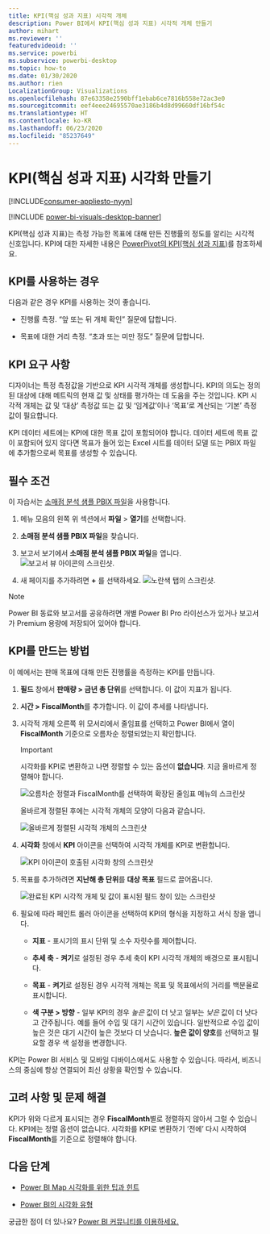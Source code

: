 ```yaml
---
title: KPI(핵심 성과 지표) 시각적 개체
description: Power BI에서 KPI(핵심 성과 지표) 시각적 개체 만들기
author: mihart
ms.reviewer: ''
featuredvideoid: ''
ms.service: powerbi
ms.subservice: powerbi-desktop
ms.topic: how-to
ms.date: 01/30/2020
ms.author: rien
LocalizationGroup: Visualizations
ms.openlocfilehash: 87e63358e2590bff1ebab6ce7816b558e72ac3e0
ms.sourcegitcommit: eef4eee24695570ae3186b4d8d99660df16bf54c
ms.translationtype: HT
ms.contentlocale: ko-KR
ms.lasthandoff: 06/23/2020
ms.locfileid: "85237649"
---
```

# <a name="create-key-performance-indicator-kpi-visualizations"></a>KPI(핵심 성과 지표) 시각화 만들기

[!INCLUDE[consumer-appliesto-nyyn](../includes/consumer-appliesto-nyyn.md)]

[!INCLUDE [power-bi-visuals-desktop-banner](../includes/power-bi-visuals-desktop-banner.md)]

KPI(핵심 성과 지표)는 측정 가능한 목표에 대해 만든 진행률의 정도를 알리는 시각적 신호입니다. KPI에 대한 자세한 내용은 [PowerPivot의 KPI(핵심 성과 지표)](https://support.office.com/en-us/article/Key-Performance-Indicators-KPIs-in-Power-Pivot-E653EDEF-8A21-40E4-9ECE-83A6C8C306AA)를 참조하세요.


## <a name="when-to-use-a-kpi"></a>KPI를 사용하는 경우

다음과 같은 경우 KPI를 사용하는 것이 좋습니다.

* 진행률 측정. “앞 또는 뒤 개체 확인” 질문에 답합니다.

* 목표에 대한 거리 측정. “초과 또는 미만 정도” 질문에 답합니다.

## <a name="kpi-requirements"></a>KPI 요구 사항

디자이너는 특정 측정값을 기반으로 KPI 시각적 개체를 생성합니다. KPI의 의도는 정의된 대상에 대해 메트릭의 현재 값 및 상태를 평가하는 데 도움을 주는 것입니다. KPI 시각적 개체는 값 및 ‘대상’ 측정값 또는 값 및 ‘임계값’이나 ‘목표’로 계산되는 ‘기본’ 측정값이 필요합니다.    

KPI 데이터 세트에는 KPI에 대한 목표 값이 포함되어야 합니다. 데이터 세트에 목표 값이 포함되어 있지 않다면 목표가 들어 있는 Excel 시트를 데이터 모델 또는 PBIX 파일에 추가함으로써 목표를 생성할 수 있습니다.

## <a name="prerequisites"></a>필수 조건

이 자습서는 [소매점 분석 샘플 PBIX 파일](https://download.microsoft.com/download/9/6/D/96DDC2FF-2568-491D-AAFA-AFDD6F763AE3/Retail%20Analysis%20Sample%20PBIX.pbix)을 사용합니다.

1. 메뉴 모음의 왼쪽 위 섹션에서 **파일** > **열기**를 선택합니다.

1. **소매점 분석 샘플 PBIX 파일**을 찾습니다.

1. 보고서 보기에서 **소매점 분석 샘플 PBIX 파일**을 엽니다. ![보고서 뷰 아이콘의 스크린샷.](media/power-bi-visualization-kpi/power-bi-report-view.png)

1. 새 페이지를 추가하려면 **+** 를 선택하세요. ![노란색 탭의 스크린샷.](media/power-bi-visualization-kpi/power-bi-yellow-tab.png)

> [!NOTE]
> Power BI 동료와 보고서를 공유하려면 개별 Power BI Pro 라이선스가 있거나 보고서가 Premium 용량에 저장되어 있어야 합니다.    

## <a name="how-to-create-a-kpi"></a>KPI를 만드는 방법

이 예에서는 판매 목표에 대해 만든 진행률을 측정하는 KPI를 만듭니다.

1. **필드** 창에서 **판매량 > 금년 총 단위**를 선택합니다.  이 값이 지표가 됩니다.

1. **시간 > FiscalMonth**를 추가합니다.  이 값이 추세를 나타냅니다.

1. 시각적 개체 오른쪽 위 모서리에서 줄임표를 선택하고 Power BI에서 열이 **FiscalMonth** 기준으로 오름차순 정렬되었는지 확인합니다.

    > [!IMPORTANT]
    > 시각화를 KPI로 변환하고 나면 정렬할 수 있는 옵션이 **없습니다**. 지금 올바르게 정렬해야 합니다.

    ![오름차순 정렬과 FiscalMonth를 선택하여 확장된 줄임표 메뉴의 스크린샷](media/power-bi-visualization-kpi/power-bi-ascending-by-fiscal-month.png)

    올바르게 정렬된 후에는 시각적 개체의 모양이 다음과 같습니다.

    ![올바르게 정렬된 시각적 개체의 스크린샷](media/power-bi-visualization-kpi/power-bi-chart.png)

1. **시각화** 창에서 **KPI** 아이콘을 선택하여 시각적 개체를 KPI로 변환합니다.

    ![KPI 아이콘이 호출된 시각화 창의 스크린샷](media/power-bi-visualization-kpi/power-bi-kpi-template.png)

1. 목표를 추가하려면 **지난해 총 단위**를 **대상 목표** 필드로 끌어옵니다.

    ![완료된 KPI 시각적 개체 및 값이 표시된 필드 창이 있는 스크린샷](media/power-bi-visualization-kpi/power-bi-kpi-done.png)

1. 필요에 따라 페인트 롤러 아이콘을 선택하여 KPI의 형식을 지정하고 서식 창을 엽니다.

    * **지표** - 표시기의 표시 단위 및 소수 자릿수를 제어합니다.

    * **추세 축** - **켜기**로 설정된 경우 추세 축이 KPI 시각적 개체의 배경으로 표시됩니다.  

    * **목표** - **켜기**로 설정된 경우 시각적 개체는 목표 및 목표에서의 거리를 백분율로 표시합니다.

    * **색 구분 > 방향** - 일부 KPI의 경우 *높은* 값이 더 낫고 일부는 *낮은* 값이 더 낫다고 간주됩니다. 예를 들어 수입 및 대기 시간이 있습니다. 일반적으로 수입 값이 높은 것은 대기 시간이 높은 것보다 더 낫습니다. **높은 값이 양호**를 선택하고 필요할 경우 색 설정을 변경합니다.

KPI는 Power BI 서비스 및 모바일 디바이스에서도 사용할 수 있습니다. 따라서, 비즈니스의 중심에 항상 연결되어 최신 상황을 확인할 수 있습니다.

## <a name="considerations-and-troubleshooting"></a>고려 사항 및 문제 해결

KPI가 위와 다르게 표시되는 경우 **FiscalMonth**별로 정렬하지 않아서 그럴 수 있습니다. KPI에는 정렬 옵션이 없습니다. 시각화를 KPI로 변환하기 ‘전에’ 다시 시작하여 **FiscalMonth**를 기준으로 정렬해야 합니다. 

## <a name="next-steps"></a>다음 단계

* [Power BI Map 시각화를 위한 팁과 힌트](power-bi-map-tips-and-tricks.md)

* [Power BI의 시각화 유형](power-bi-visualization-types-for-reports-and-q-and-a.md)

궁금한 점이 더 있나요? [Power BI 커뮤니티를 이용하세요.](https://community.powerbi.com/)
